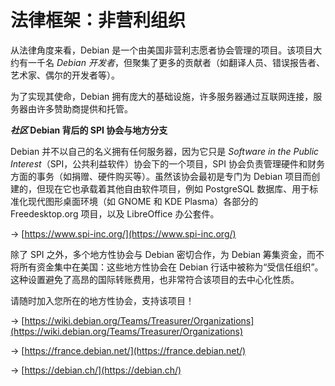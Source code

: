 # 法律框架：非营利组织

从法律角度来看，Debian 是一个由美国非营利志愿者协会管理的项目。该项目大约有一千名 _Debian 开发者_，但聚集了更多的贡献者（如翻译人员、错误报告者、艺术家、偶尔的开发者等）。

为了实现其使命，Debian 拥有庞大的基础设施，许多服务器通过互联网连接，服务器由许多赞助商提供和托管。

**_社区_ Debian 背后的 SPI 协会与地方分支**

Debian 并不以自己的名义拥有任何服务器，因为它只是 _Software in the Public Interest_（SPI，公共利益软件）协会下的一个项目，SPI 协会负责管理硬件和财务方面的事务（如捐赠、硬件购买等）。虽然该协会最初是专门为 Debian 项目而创建的，但现在它也承载着其他自由软件项目，例如 PostgreSQL 数据库、用于标准化现代图形桌面环境（如 GNOME 和 KDE Plasma）各部分的 Freedesktop.org 项目，以及 LibreOffice 办公套件。

→ [https://www.spi-inc.org/](https://www.spi-inc.org/)

除了 SPI 之外，多个地方性协会与 Debian 密切合作，为 Debian 筹集资金，而不将所有资金集中在美国：这些地方性协会在 Debian 行话中被称为“受信任组织”。这种设置避免了高昂的国际转账费用，也非常符合该项目的去中心化性质。

请随时加入您所在的地方性协会，支持该项目！

→ [https://wiki.debian.org/Teams/Treasurer/Organizations](https://wiki.debian.org/Teams/Treasurer/Organizations)

→ [https://france.debian.net/](https://france.debian.net/)

→ [https://debian.ch/](https://debian.ch/)